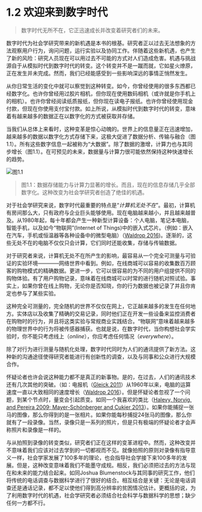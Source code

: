 # 1.2 欢迎来到数字时代

> 数字时代无所不在，它正迅速成长并改变着研究者们的未来。

数字时代为社会学研究带来的新机遇是本书的根基。研究者正以过去无法想象的方法观察用户行为，询问问题，运行实验以及协同工作。伴随着这些新机遇，也产生了新的风险：研究人员现在可以用过去不可能的方式对人们造成危害。机遇与挑战源自于从模拟时代到数字时代的转变。这个转变并不是一蹴而就，它如星火燎原，正在发生并未完成。然而，我们已经能感受到一些影响深远的事情正悄然发生。

从你日常生活的变化中就可以察觉到这种转变。如今，你曾经使用的很多东西都已经数字化。也许你曾经用过胶片相机，但你现在使用数码相机（或许就是你手机上的相机）。也许你曾经阅读纸质报纸，但你现在读电子报纸。也许你曾经使用现金付款，但现在你使用支付宝付款。如上所说，从模拟时代到数字时代的转变，意味着有越来越多的数据正在以数字化的方式被获取并存储。

当我们从总体上来看时，这种变革是惊心动魄的。世界上的信息量正在迅速增加，越来越多的数据以数字化方式存储下来，这极大促进了数据分析、传输与融合（图1.1）。所有这些数字信息一起被称为“大数据”。除了数据的激增，计算力也与其同步增长（图1.1）。在可预见的未来，数据量与计算力很可能依然保持这种快速增长的趋势。

![&#x56FE;1.1](https://www.bitbybitbook.com/figures/chapter1/bitbybit1-1_hilbert_worlds_2011_fig2_and_5.png)

> 图1.1：数据存储能力与计算力显著的增长。而且，现在的信息存储几乎全部数字化。这种改变为社会学研究者创造了绝佳的机遇。

对于社会学研究来说，数字时代最重要的特点是“_计算机无处不在_”。最初，计算机有房间那么大，只有政府与企业巨头能够使用。现在电脑越来越小，并且越来越普及。从1980年起，每十年都会产生一种新型计算设备：个人电脑，笔记本电脑，智能手机，以及如今“物联网”\(Internet of Things\)中的嵌入式芯片。（例如：嵌入在汽车，手机或恒温器等各种设备中的微型电脑）（[Waldrop 2016](https://doi.org/10.1038/530144a)\)。逐渐的，这些无处不在的电脑不仅仅只会计算，它们同时还能收集，存储与传输数据。

对于研究者来说，计算机无处不在所产生的影响，最容易从一个完全可测量与可验证的实验环境————网络世界中看到。例如，在线商城可以容易的收集数百万顾客的购物模式的精确数据。更进一步，它可以很容易的为不同的用户组提供不同的购物体验。有了用户购物记录，意味着在线商城可以时常的进行随机对照试验。事实上，如果你曾在线上购物，无论你是否知晓，你的行为数据也被记录了并且你肯定也参与了某些实验。

这种完全可测量的，完全随机的世界不仅仅在网上，它正越来越多的发生在任何地方。实体店以及收集了精确的交易记录，同时他们正在开发一些设备来监控消费者在购物时的行为，并且将这类实验与常规商业实践结合。“物联网”意味着越来越多的物理世界中的行为将被传感器捕获。也就是说，在数字时代，当你构想社会学实验时，你不能只考虑线上（_online_），你应考虑任何情况（_everywhere_）。

除了对行为进行测量与随机化处理，数字时代同时为人们的通讯提供了新方法。这种新的沟通途径使得研究者能进行有创新性的调查，以及与同事和公众进行大规模合作。

怀疑论者也许会说这种能力都不是真正的新事物。是的，在过去，人们的通讯技术还有几次其他的突破。（如：电报机（[Gleick 2011](https://dl.acm.org/citation.cfm?id=1972547)）从1960年以来，电脑的运算速度一直以大致相同的速度增长（[Waldrop 2016](https://doi.org/10.1038/530144a)）。但是怀疑论者忽视了一个问题，到某个节点时，量变会引起质变。如同一个我喜欢的类比（[Halevy, Norvig, and Pereira 2009; Mayer-Schönberger and Cukier 2013](https://doi.org/10.1109/MIS.2009.36)）。如果你能捕捉一张马的图像，那么你得到的是一张相片。如果你能每秒捕捉24张马的图像，那么你就有了一段录像。当然，录像只是一系列的照片，但是只有极端的怀疑论者才会声称照片和录像是一样的。

与从拍照到录像的转变类似，研究者们正在这样的变革进程中。然而，这种改变并不意味着我们应该对过去学到的一切都视而不见。就像拍照的原则对录像有指导意义一样，社会学家发展了100多年的理论，也会指导社会学接下来100多年的发展。但是，这种改变意味着我们不能墨守成规。相反，我们必须把过去的方法与现在和未来的能力结合起来。如同Joshua Blumenstock与其同事的研究工作，他们将传统的电话调查与数据科学进行了很好的结合。相互结合是关键：无论是电话调查还是通话记录，都不足以使他们得到高分辨率的贫困情况估计。更概括的说，为了利用数字时代的机遇，社会学研究者必须结合社会科学与数据科学的思想；缺少任何一方都不行。

